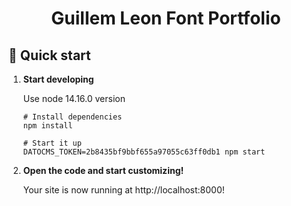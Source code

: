 <h1 align="center">
  Guillem Leon Font Portfolio
</h1>

## 🚀 Quick start

1.  **Start developing**

    Use node 14.16.0 version

    ```shell
    # Install dependencies
    npm install
    ```
    ```shell
    # Start it up
    DATOCMS_TOKEN=2b8435bf9bbf655a97055c63ff0db1 npm start
    ```

2.  **Open the code and start customizing!**

    Your site is now running at http://localhost:8000!